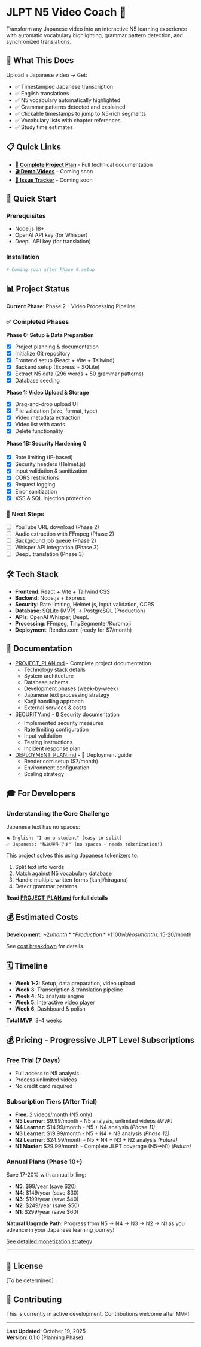 # JLPT N5 Video Coach 🎌

Transform any Japanese video into an interactive N5 learning experience with automatic vocabulary highlighting, grammar pattern detection, and synchronized translations.

## 🎯 What This Does

Upload a Japanese video → Get:
- ✅ Timestamped Japanese transcription
- ✅ English translations
- ✅ N5 vocabulary automatically highlighted
- ✅ Grammar patterns detected and explained
- ✅ Clickable timestamps to jump to N5-rich segments
- ✅ Vocabulary lists with chapter references
- ✅ Study time estimates

## 📋 Quick Links

- **[📖 Complete Project Plan](./PROJECT_PLAN.md)** - Full technical documentation
- **[🎬 Demo Videos](#)** - Coming soon
- **[🐛 Issue Tracker](#)** - Coming soon

## 🚀 Quick Start

### Prerequisites
- Node.js 18+
- OpenAI API key (for Whisper)
- DeepL API key (for translation)

### Installation
```bash
# Coming soon after Phase 0 setup
```

## 📊 Project Status

**Current Phase**: Phase 2 - Video Processing Pipeline

### ✅ Completed Phases

**Phase 0: Setup & Data Preparation**
- [x] Project planning & documentation
- [x] Initialize Git repository
- [x] Frontend setup (React + Vite + Tailwind)
- [x] Backend setup (Express + SQLite)
- [x] Extract N5 data (296 words + 50 grammar patterns)
- [x] Database seeding

**Phase 1: Video Upload & Storage**
- [x] Drag-and-drop upload UI
- [x] File validation (size, format, type)
- [x] Video metadata extraction
- [x] Video list with cards
- [x] Delete functionality

**Phase 1B: Security Hardening** 🔒
- [x] Rate limiting (IP-based)
- [x] Security headers (Helmet.js)
- [x] Input validation & sanitization
- [x] CORS restrictions
- [x] Request logging
- [x] Error sanitization
- [x] XSS & SQL injection protection

### 🚧 Next Steps
- [ ] YouTube URL download (Phase 2)
- [ ] Audio extraction with FFmpeg (Phase 2)
- [ ] Background job queue (Phase 2)
- [ ] Whisper API integration (Phase 3)
- [ ] DeepL translation (Phase 3)

## 🛠️ Tech Stack

- **Frontend**: React + Vite + Tailwind CSS
- **Backend**: Node.js + Express
- **Security**: Rate limiting, Helmet.js, Input validation, CORS
- **Database**: SQLite (MVP) → PostgreSQL (Production)
- **APIs**: OpenAI Whisper, DeepL
- **Processing**: FFmpeg, TinySegmenter/Kuromoji
- **Deployment**: Render.com (ready for $7/month)

## 📖 Documentation

- [PROJECT_PLAN.md](./PROJECT_PLAN.md) - Complete project documentation
  - Technology stack details
  - System architecture
  - Database schema
  - Development phases (week-by-week)
  - Japanese text processing strategy
  - Kanji handling approach
  - External services & costs
- [SECURITY.md](./SECURITY.md) - 🔒 Security documentation
  - Implemented security measures
  - Rate limiting configuration
  - Input validation
  - Testing instructions
  - Incident response plan
- [DEPLOYMENT_PLAN.md](./DEPLOYMENT_PLAN.md) - 🚀 Deployment guide
  - Render.com setup ($7/month)
  - Environment configuration
  - Scaling strategy

## 🎓 For Developers

### Understanding the Core Challenge

Japanese text has no spaces:
```
❌ English: "I am a student" (easy to split)
✅ Japanese: "私は学生です" (no spaces - needs tokenization!)
```

This project solves this using Japanese tokenizers to:
1. Split text into words
2. Match against N5 vocabulary database
3. Handle multiple written forms (kanji/hiragana)
4. Detect grammar patterns

**Read [PROJECT_PLAN.md](./PROJECT_PLAN.md#japanese-text-processing) for full details**

## 💰 Estimated Costs

**Development**: ~$2/month  
**Production** (100 videos/month): ~$15-20/month

See [cost breakdown](./PROJECT_PLAN.md#external-services--costs) for details.

## 🗓️ Timeline

- **Week 1-2**: Setup, data preparation, video upload
- **Week 3**: Transcription & translation pipeline
- **Week 4**: N5 analysis engine
- **Week 5**: Interactive video player
- **Week 6**: Dashboard & polish

**Total MVP**: 3-4 weeks

## 💰 Pricing - Progressive JLPT Level Subscriptions

### Free Trial (7 Days)
- Full access to N5 analysis
- Process unlimited videos
- No credit card required

### Subscription Tiers (After Trial)
- **Free**: 2 videos/month (N5 only)
- **N5 Learner**: $9.99/month - N5 analysis, unlimited videos *(MVP)*
- **N4 Learner**: $14.99/month - N5 + N4 analysis *(Phase 11)*
- **N3 Learner**: $19.99/month - N5 + N4 + N3 analysis *(Phase 12)*
- **N2 Learner**: $24.99/month - N5 + N4 + N3 + N2 analysis *(Future)*
- **N1 Master**: $29.99/month - Complete JLPT coverage (N5→N1) *(Future)*

### Annual Plans (Phase 10+)
Save 17-20% with annual billing:
- **N5**: $99/year (save $20)
- **N4**: $149/year (save $30)
- **N3**: $199/year (save $40)
- **N2**: $249/year (save $50)
- **N1**: $299/year (save $60)

**Natural Upgrade Path**: Progress from N5 → N4 → N3 → N2 → N1 as you advance in your Japanese learning journey!

[See detailed monetization strategy](./PROJECT_PLAN.md#monetization-strategy)

---

## 📝 License

[To be determined]

## 🤝 Contributing

This is currently in active development. Contributions welcome after MVP!

---

**Last Updated**: October 19, 2025  
**Version**: 0.1.0 (Planning Phase)

